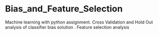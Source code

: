 # Bias_and_Feature_Selection
Machine learning with python assignment. Cross Validation and Hold Out analysis of classifier bias solution . Feature selection analysis
